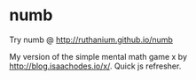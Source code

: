 # numb
Try numb @ http://ruthanium.github.io/numb

My version of the simple mental math game x by http://blog.isaachodes.io/x/.
Quick js refresher.
